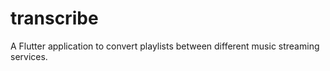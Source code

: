 # transcribe
A Flutter application to convert playlists between different music streaming services.
